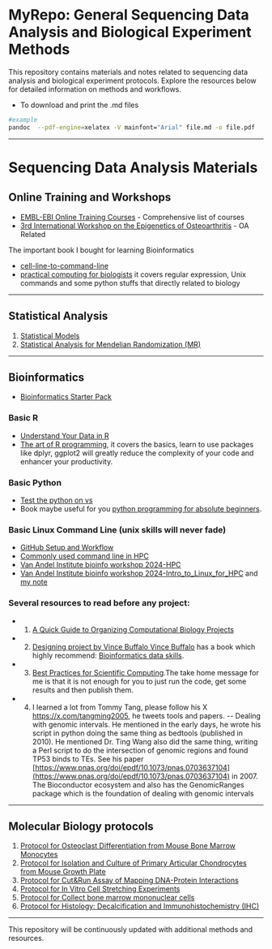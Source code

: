 # MyRepo: General Sequencing Data Analysis and Biological Experiment Methods

This repository contains materials and notes related to sequencing data analysis and biological experiment protocols. Explore the resources below for detailed information on methods and workflows.
* To download and print the .md files
```bash
#example
pandoc  --pdf-engine=xelatex -V mainfont="Arial" file.md -o file.pdf 
```
---

# Sequencing Data Analysis Materials

## Online Training and Workshops
- [EMBL-EBI Online Training Courses](https://www.ebi.ac.uk/training/on-demand) - Comprehensive list of courses
- [3rd International Workshop on the Epigenetics of Osteoarthritis](https://www.epigeneticsoa.com/program) - OA Related

The important book I bought for learning Bioinformatics
- [cell-line-to-command-line](https://divingintogeneticsandgenomics.ck.page/products/cell-line-to-command-line)
- [practical computing for biologists](https://pdfroom.com/books/practical-computing-for-biologists/jb5qOKXBgxQ/download) it covers regular expression, Unix commands and some python stuffs that directly related to biology
---

## Statistical Analysis
1. [Statistical Models](./Statistics_01_Statistical_models.md)
2. [Statistical Analysis for Mendelian Randomization (MR)](./Statistics_02_Statistical_analysis_for_MR.md)

---

## Bioinformatics
- [Bioinformatics Starter Pack](./Bioinformatics_01_Bioinformatics_Starter_Pack.md)

### Basic R
- [Understand Your Data in R](https://runuply.github.io/protocol_repo/r/r_basic_from_bbc_core.html)
- [The art of R programming](https://github.com/aaaastark/Data-Scientist-Books/blob/main/The%20Art%20of%20R%20Programming%20A%20Tour%20of%20Statistical%20Software%20Design.pdf), it covers the basics, learn to use packages like dplyr, ggplot2 will greatly reduce the complexity of your code and enhancer your productivity.

### Basic Python
- [Test the python on vs](./python/python_01_test_on_vs_code.py)
- Book maybe useful for you [python programming for absolute beginners](https://github.com/CWade3051/Py/blob/master/Absolute%20Book/Python%20Programming%20for%20the%20Absolute%20Beginner%2C%203rd%20Edition/Python%20Programming%20for%20the%20Absolute%20Beginner%2C%203rd%20Edition.pdf).

### Basic Linux Command Line (unix skills will never fade)
- [GitHub Setup and Workflow](./Linux_command_line_01_Git_setup.md)
- [Commonly used command line in HPC](https://github.com/Runuply/protocol_repo/wiki/Commonly_used_command_line_in_HPC)
- [Van Andel Institute bioinfo workshop 2024-HPC](http://hpcworkshop.vai.org/)
- [Van Andel Institute bioinfo workshop 2024-Intro_to_Linux_for_HPC](https://vari-bbc.github.io/Intro_to_Linux_for_HPC/index.html) and [my note](https://github.com/Runuply/protocol_repo/wiki/Class-note-of-Intro_to_Linux_for_HPC-2024-VAI)

### Several resources to read before any project:
- 1. [A Quick Guide to Organizing Computational Biology Projects](https://journals.plos.org/ploscompbiol/article?id=10.1371/journal.pcbi.1000424&ck_subscriber_id=1874464006&utm_source=convertkit&utm_medium=email&utm_campaign=My%202%20cents%20on%20coding%20when%20I%20was%20a%20bioinformatics%20beginner%20-%2015155532)

- 2. [Designing project by Vince Buffalo Vince Buffalo](https://nicercode.github.io/blog/2013-04-05-projects/?ck_subscriber_id=1874464006&utm_source=convertkit&utm_medium=email&utm_campaign=My%202%20cents%20on%20coding%20when%20I%20was%20a%20bioinformatics%20beginner%20-%2015155532) has a book which highly recommend: [Bioinformatics data skills](https://www.oreilly.com/library/view/bioinformatics-data-skills/9781449367480/?ck_subscriber_id=1874464006&utm_source=convertkit&utm_medium=email&utm_campaign=My%202%20cents%20on%20coding%20when%20I%20was%20a%20bioinformatics%20beginner%20-%2015155532). 

- 3. [Best Practices for Scientific Computing​](https://journals.plos.org/plosbiology/article?id=10.1371/journal.pbio.1001745&ck_subscriber_id=1874464006&utm_source=convertkit&utm_medium=email&utm_campaign=My%202%20cents%20on%20coding%20when%20I%20was%20a%20bioinformatics%20beginner%20-%2015155532).The take home message for me is that it is not enough for you to just run the code, get some results and then publish them.

- 4. I learned a lot from Tommy Tang, please follow his X https://x.com/tangming2005, he tweets tools and papers.
   -- Dealing with genomic intervals. He mentioned in the early days, he wrote his script in python doing the same thing as bedtools (published in 2010). He mentioned Dr. Ting Wang also did the same thing, writing a Perl script to do the intersection of genomic regions and found TP53 binds to TEs. See his paper [https://www.pnas.org/doi/epdf/10.1073/pnas.0703637104](https://www.pnas.org/doi/epdf/10.1073/pnas.0703637104) in 2007. The Bioconductor ecosystem and also has the GenomicRanges package which is the foundation of dealing with genomic intervals
​
---

## Molecular Biology protocols
1. [Protocol for Osteoclast Differentiation from Mouse Bone Marrow Monocytes](./Biological_experiment_01_BMDM_OC_differention.md)
2. [Protocol for Isolation and Culture of Primary Articular Chondrocytes from Mouse Growth Plate](./Biological_experiment_02_Growth_plate_AC_isolation_culture.md)
3. [Protocol for Cut&Run Assay of Mapping DNA-Protein Interactions](./Biological_experiment_03_cutrun.md)
4. [Protocol for In Vitro Cell Stretching Experiments](./Biological_experiment_04_STEX_Stretching.md)
5. [Protocol for Collect bone marrow mononuclear cells](./Biological_experiment_05_Protocol_for_Collect_bone_marrow_mononuclear_cells.md)
6. [Protocol for Histology: Decalcification and Immunohistochemistry (IHC)](./Biological_experiment_06_Histology_IHC.md)


---
This repository will be continuously updated with additional methods and resources.
